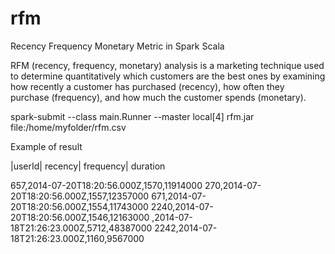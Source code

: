 # rfm
Recency Frequency Monetary Metric in Spark Scala

RFM (recency, frequency, monetary) analysis is a marketing technique used to determine quantitatively which customers are the best ones by examining how recently a customer has purchased (recency), how often they purchase (frequency), and how much the customer spends (monetary).



spark-submit --class main.Runner --master local[4] rfm.jar file:/home/myfolder/rfm.csv

Example of result

|userId| recency| frequency| duration 

657,2014-07-20T18:20:56.000Z,1570,11914000
270,2014-07-20T18:20:56.000Z,1557,12357000
671,2014-07-20T18:20:56.000Z,1554,11743000
2240,2014-07-20T18:20:56.000Z,1546,12163000
 ,2014-07-18T21:26:23.000Z,5712,48387000
2242,2014-07-18T21:26:23.000Z,1160,9567000
